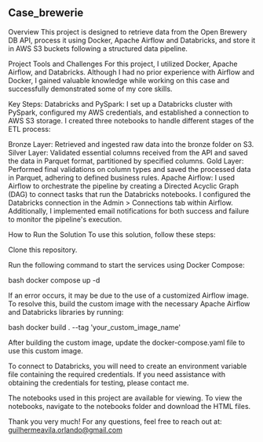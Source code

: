## Case_brewerie

Overview
This project is designed to retrieve data from the Open Brewery DB API, process it using Docker, Apache Airflow and Databricks, and store it in AWS S3 buckets following a structured data pipeline.

Project Tools and Challenges
For this project, I utilized Docker, Apache Airflow, and Databricks. Although I had no prior experience with Airflow and Docker, I gained valuable knowledge while working on this case and successfully demonstrated some of my core skills.

Key Steps:
Databricks and PySpark: I set up a Databricks cluster with PySpark, configured my AWS credentials, and established a connection to AWS S3 storage. I created three notebooks to handle different stages of the ETL process:

Bronze Layer: Retrieved and ingested raw data into the bronze folder on S3.
Silver Layer: Validated essential columns received from the API and saved the data in Parquet format, partitioned by specified columns.
Gold Layer: Performed final validations on column types and saved the processed data in Parquet, adhering to defined business rules.
Apache Airflow: I used Airflow to orchestrate the pipeline by creating a Directed Acyclic Graph (DAG) to connect tasks that run the Databricks notebooks. I configured the Databricks connection in the Admin > Connections tab within Airflow. Additionally, I implemented email notifications for both success and failure to monitor the pipeline's execution.

How to Run the Solution
To use this solution, follow these steps:

Clone this repository.

Run the following command to start the services using Docker Compose:

bash
docker compose up -d

If an error occurs, it may be due to the use of a customized Airflow image. To resolve this, build the custom image with the necessary Apache Airflow and Databricks libraries by running:

bash
docker build . --tag 'your_custom_image_name'


After building the custom image, update the docker-compose.yaml file to use this custom image.



To connect to Databricks, you will need to create an environment variable file containing the required credentials. If you need assistance with obtaining the credentials for testing, please contact me.

The notebooks used in this project are available for viewing. To view the notebooks, navigate to the notebooks folder and download the HTML files.

Thank you very much!
For any questions, feel free to reach out at:
guilhermeavila.orlando@gmail.com

